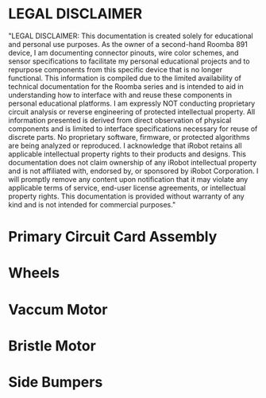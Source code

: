 # LEGAL DISCLAIMER

"LEGAL DISCLAIMER: This documentation is created solely for educational and personal use purposes. As the owner of a second-hand Roomba 891 device, I am documenting connector pinouts, wire color schemes, and sensor specifications to facilitate my personal educational projects and to repurpose components from this specific device that is no longer functional.
This information is compiled due to the limited availability of technical documentation for the Roomba series and is intended to aid in understanding how to interface with and reuse these components in personal educational platforms. I am expressly NOT conducting proprietary circuit analysis or reverse engineering of protected intellectual property.
All information presented is derived from direct observation of physical components and is limited to interface specifications necessary for reuse of discrete parts. No proprietary software, firmware, or protected algorithms are being analyzed or reproduced.
I acknowledge that iRobot retains all applicable intellectual property rights to their products and designs. This documentation does not claim ownership of any iRobot intellectual property and is not affiliated with, endorsed by, or sponsored by iRobot Corporation.
I will promptly remove any content upon notification that it may violate any applicable terms of service, end-user license agreements, or intellectual property rights. This documentation is provided without warranty of any kind and is not intended for commercial purposes."

# Primary Circuit Card Assembly



# Wheels 







# Vaccum Motor





# Bristle Motor




# Side Bumpers




#